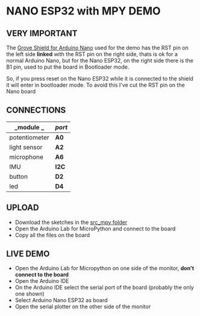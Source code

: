 # NANO ESP32 with MPY DEMO

## VERY IMPORTANT
The [Grove Shield for Arduino Nano](https://store.arduino.cc/products/grove-shield-for-arduino-nano?queryID=undefined) used for the demo has the RST pin on the left side **linked** with the RST pin on the right side,
thats is ok for a normal Arduino Nano, but for the Nano ESP32, on the right side there is the B1 pin, used to put the board in Bootloader mode.

So, if you press reset on the Nano ESP32 while it is connected to the shield it will enter in bootloader mode. To avoid this I've cut the RST pin on the Nano board

## CONNECTIONS


| _module _     | _port_  |
|---------------|---------|
| potentiometer | **A0**  |
|  light sensor | **A2**  |
|    microphone | **A6**  |
|           IMU | **I2C** |
|        button | **D2**  |
|           led | **D4**  |


## UPLOAD

- Download the sketches in the [src_mpy folder](https://github.com/paolocavagnolo/volcano/tree/main/demo_01_nano-esp32/mpy_src)
- Open the Arduino Lab for MicroPython and connect to the board
- Copy all the files on the board

## LIVE DEMO

- Open the Arduino Lab for Micropython on one side of the monitor, **don't connect to the board**
- Open the Arduino IDE
- On the Arduino IDE select the serial port of the board (probably the only one shown)
- Select Arduino Nano ESP32 as board
- Open the serial plotter on the other side of the monitor

